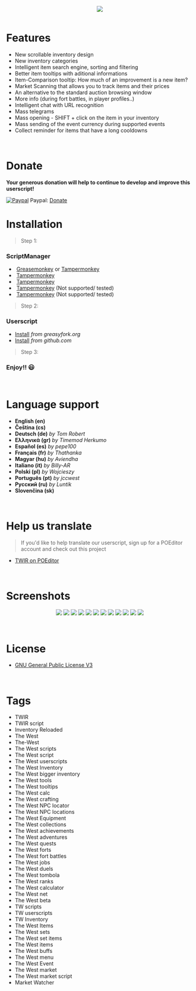 <p align="center"><img src="https://jamzask.github.io/TWInventoryReloaded/menu/twir_biglogo.png"></img></p>

<p><a href="https://github.com/JamzaSK/TWInventoryReloaded/"><img src="https://jamzask.github.io/TWInventoryReloaded/icons/github_circle_32.png" alt=""></a><a href="https://poeditor.com/join/project/MwmzycR5vc" rel="nofollow"><img src="https://jamzask.github.io/TWInventoryReloaded/icons/poeditor_circle_32.png" alt=""></a><a href="https://github.com/JamzaSK/TWInventoryReloaded/#donate"><img src="https://jamzask.github.io/TWInventoryReloaded/icons/donate_circle_32.png" alt=""></a></p>



# Features

* New scrollable inventory design
* New inventory categories
* Intelligent item search engine, sorting and filtering
* Better item tooltips with aditional informations
* Item-Comparison tooltip: How much of an improvement is a new item?
* Market Scanning that allows you to track items and their prices
* An alternative to the standard auction browsing window
* More info (during fort battles, in player profiles..)
* Intelligent chat with URL recognition
* Mass telegrams
* Mass opening - SHIFT + click on the item in your inventory
* Mass sending of the event currency during supported events
* Collect reminder for items that have a long cooldowns
<br>


# Donate

**Your generous donation will help to continue to develop and improve this userscript!**

<a target="_blank" rel="noopener noreferrer" href="https://jamzask.github.io/TWInventoryReloaded/icons/paypal.png"><img src="https://jamzask.github.io/TWInventoryReloaded/icons/paypal.png" alt="Paypal" style="max-width:100%;"></a> Paypal: <a href="https://www.paypal.com/cgi-bin/webscr?cmd=_donations&business=97jamza%40gmail.com&item_name=TW+Inventory+Reloaded&currency_code=EUR&source=url" rel="nofollow">Donate</a>
<br>


# Installation

> Step 1:
### ScriptManager

* <a target="_blank" rel="noopener noreferrer" href="https://jamzask.github.io/TWInventoryReloaded/icons/firefox.png"><img src="https://jamzask.github.io/TWInventoryReloaded/icons/firefox.png" alt="" style="max-width:100%;"></a> <a href="https://addons.mozilla.org/firefox/addon/greasemonkey/" rel="nofollow">Greasemonkey</a> or <a href="https://addons.mozilla.org/firefox/addon/tampermonkey/" rel="nofollow">Tampermonkey</a></li>
* <a target="_blank" rel="noopener noreferrer" href="https://jamzask.github.io/TWInventoryReloaded/icons/chrome.png"><img src="https://jamzask.github.io/TWInventoryReloaded/icons/chrome.png" alt="" style="max-width:100%;"></a> <a href="https://chrome.google.com/webstore/detail/tampermonkey/dhdgffkkebhmkfjojejmpbldmpobfkfo" rel="nofollow">Tampermonkey</a>
* <a target="_blank" rel="noopener noreferrer" href="https://jamzask.github.io/TWInventoryReloaded/icons/opera.png"><img src="https://jamzask.github.io/TWInventoryReloaded/icons/opera.png" alt="" style="max-width:100%;"></a> <a href="https://addons.opera.com/extensions/details/tampermonkey-beta/" rel="nofollow">Tampermonkey</a>
* <a target="_blank" rel="noopener noreferrer" href="https://jamzask.github.io/TWInventoryReloaded/icons/safari.png"><img src="https://jamzask.github.io/TWInventoryReloaded/icons/safari.png" alt="" style="max-width:100%;"></a> <a href="https://safari.tampermonkey.net/tampermonkey.safariextz" rel="nofollow">Tampermonkey</a> (Not supported/ tested)
* <a target="_blank" rel="noopener noreferrer" href="https://jamzask.github.io/TWInventoryReloaded/icons/msedge.png"><img src="https://jamzask.github.io/TWInventoryReloaded/icons/msedge.png" alt="" style="max-width:100%;"></a> <a href="https://www.microsoft.com/store/p/tampermonkey/9nblggh5162s" rel="nofollow">Tampermonkey</a> (Not supported/ tested)



> Step 2:
### Userscript

* <a href="https://greasyfork.org/scripts/373294-tw-inventory-reloaded/code/TW%20Inventory%20Reloaded.user.js" rel="nofollow">Install</a> <em>from greasyfork.org</em>
* <a href="http://greasyfork.org/scripts/373294-tw-inventory-reloaded/code/TW%20Inventory%20Reloaded.user.js" rel="nofollow">Install</a> <em>from github.com</em>



> Step 3:
### Enjoy!! :smiley:
<br>


# Language support

* **English (en)**<br>
* **Čeština (cs)**<br>
* **Deutsch (de)** *by Tom Robert*<br>
* **Ελληνικά (gr)** *by Timemod Herkumo*<br>
* **Español (es)** *by pepe100*<br>
* **Français (fr)** *by Thathanka*<br>
* **Magyar (hu)** *by Aviendha*<br>
* **Italiano (it)** *by Billy-AR*<br>
* **Polski (pl)** *by Wojcieszy*<br>
* **Português (pt)** *by jccwest*<br>
* **Русский (ru)** *by Luntik*<br>
* **Slovenčina (sk)**<br>
<br>


# Help us translate
> If you'd like to help translate our userscript, sign up for a POEditor account and check out this project

* <a href="https://poeditor.com/join/project/MwmzycR5vc" rel="nofollow">TWIR on POEditor</a>
<br>


# Screenshots
<p align="center">
<img src="https://jamzask.github.io/TWInventoryReloaded/screenshots/Screenshot_1.png">
<img src="https://jamzask.github.io/TWInventoryReloaded/screenshots/Screenshot_2.png">
<img src="https://jamzask.github.io/TWInventoryReloaded/screenshots/Screenshot_3.png">
<img src="https://jamzask.github.io/TWInventoryReloaded/screenshots/Screenshot_4.png">
<img src="https://jamzask.github.io/TWInventoryReloaded/screenshots/Screenshot_5.png">
<img src="https://jamzask.github.io/TWInventoryReloaded/screenshots/Screenshot_8.png">
<img src="https://jamzask.github.io/TWInventoryReloaded/screenshots/Screenshot_6.png">
<img src="https://jamzask.github.io/TWInventoryReloaded/screenshots/Screenshot_7.png">
<img src="https://jamzask.github.io/TWInventoryReloaded/screenshots/Screenshot_9.png">
<img src="https://jamzask.github.io/TWInventoryReloaded/screenshots/Screenshot_11.png">
<img src="https://jamzask.github.io/TWInventoryReloaded/screenshots/Screenshot_12.png">
<img src="https://jamzask.github.io/TWInventoryReloaded/screenshots/Screenshot_10.png">
 </p>
<br>


# License
* <a href="http://www.gnu.org/licenses/gpl-3.0.txt" rel="nofollow">GNU General Public License V3</a>
<br>

# Tags

* TWIR
* TWIR script
* Inventory Reloaded
* The West
* The-West
* The West scripts
* The West script
* The West userscripts
* The West Inventory
* The West bigger inventory
* The West tools
* The West tooltips
* The West calc
* The West crafting
* The West NPC locator
* The West NPC locations
* The West Equipment
* The West collections
* The West achievements
* The West adventures
* The West quests
* The West forts
* The West fort battles
* The West jobs
* The West duels
* The West tombola
* The West ranks
* The West calculator
* The West net
* The West beta
* TW scripts
* TW userscripts
* TW Inventory
* The West Items
* The West sets
* The West set items
* The West items
* The West buffs
* The West menu
* The West Event
* The West market
* The West market script
* Market Watcher
